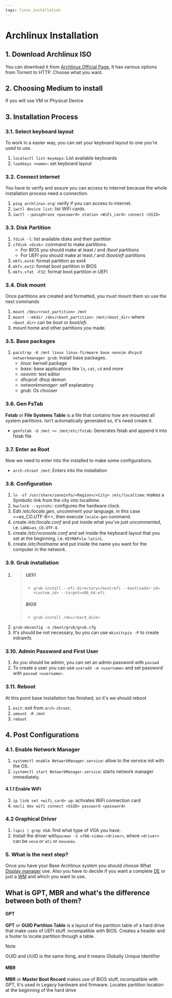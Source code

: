 ```yaml
---
tags: linux_installation
---
```


# Archlinux Installation

## 1. Download Archlinux ISO
You can download it from [Archlinux Official Page](https://archlinux.org/download/), It has various options from Torrent to HTTP. Choose what you want.

## 2. Choosing Medium to install
If you will use VM or Physical Device

## 3. Installation Process

### 3.1. **Select keyboard layout**
To work in a easier way, you can set your keyboard layout to one you're used to use.
1. `localectl list-keymaps`: List available keyboards
2. `loadkeys <name>`: set keyboard layout

### 3.2. **Connect internet**
You have to verify and assure you can access to internet because the whole installation process need a connection.
1. `ping archlinux.org`: verify if you can access to internet.
2. `iwctl device list`: list WiFi cards.
3. `iwctl --passphrase <password> station <WiFi_card> connect <SSID>`

### 3.3. **Disk Partition**
1. `fdisk -l`: list available disks and their partition
2. `cfdisk <disk>`: command to make partitions.
   - For BIOS you should make at least _/_ and _/boot_ partitions
   - For UEFI you should make at least _/_ and _/boot/efi_ partitions
3. `mkfs.ext4`: format partition as ext4
4. `mkfs.ext2`: format boot partition in BIOS
5. `mkfs.vfat -F32`: format boot partition in UEFI

### 3.4. **Disk mount**
Once partitions are created and formatted, you must mount them so use the next commands
1. `mount /dev/<root_partition> /mnt`
2. `mount --mkdir /dev/<boot_partition> /mnt/<boot_dir>` where `<boot_dir>` can be _boot_ or _boot/efi_.
3. mount home and other partitions you made.

### 3.5. **Base packages**
1. `pacstrap -K /mnt linux linux-firmware base neovim dhcpcd networkmanager grub`: Install base packages.
   - _linux:_ kernell package
   - _base:_ base applications like `ls`, `cat`, `cd` and more
   - _neovim:_ text editor
   - _dhcpcd:_ dhcp demon
   - _networkmanager:_ self explanatory
   - _grub:_ Os chooser
   
### 3.6. **Gen FsTab**
**Fstab** or **File Systems Table** is a file that contains how are mounted all system partitions. Isn't automatically generated so, it's need create it.
- `genfstab -U /mnt >> /mnt/etc/fstab`: Generates fstab and append it into fstab file

### 3.7. **Enter as Root**
Now we need to enter into the installed to make some configurations.
- `arch-chroot /mnt`: Enters into the installation

### 3.8. **Configuration**
1. `ln -sf /usr/share/zoneinfo/<Region>/<City> /etc/localtime`: makes a Symbolic link from the city into localtime.
2. `hwclock --systohc`: configures the hardware clock.
3. Edit _/etc/locale.gen_, uncomment your language, in this case ==es_CO.UTF-8==, then execute `locale-gen` command.
4. create _/etc/locale.conf_ and put inside what you've just uncommented, i.e. `LANG=es_CO.UTF-8`.
5. create _/etc/vconsole.conf_ and set inside the keyboard layout that you set at the beginning, i.e. `KEYMAP=la-latin1`.
6. create _/etc/hostname_ and put inside the name you want for the computer in the network.

### 3.9. **Grub installation**
1. >
   > ##### UEFI
   > - `grub-install --efi-directory=/boot/efi --bootloader-id=<custom_id> --target=x86_64-efi`
   > ##### BIOS
   > - `grub-install /dev/<hard_disk>`
2. `grub-mkconfig -o /boot/grub/grub.cfg`
3. It's should be not necessary, bu you can use `mkinitcpio -P` to create initramfs

### 3.10. **Admin Password and First User**
1. As you should be admin, you can set an admin password with `passwd`
2. To create a user you can use `useradd -m <username>` and set password with `passwd <username>`.

### 3.11. **Reboot**
At this point base installation has finished, so it's we should reboot
1. `exit`: exit from `arch-chroot`.
2. `umount -R /mnt`
3. `reboot`

## 4. Post Configurations

### 4.1. Enable Network Manager
1. `systemctl enable NetworkManager.service`: allow to the service init with the OS.
2. `systemctl start NetworkManager.service`: starts network manager immediately.
#### 4.1.1 **Enable  WiFi**
3. `ip link set <wifi_card> up`: activates WiFi connection card
4. `nmcli dev wifi connect <SSID> password <password>`

### 4.2 Graphical Driver
1. `lspci | grep VGA`: find what type of VGA you have.
2. Install the driver with`pacman -S xf86-video-<driver>`, where `<driver>` can be `vesa` or `ati` or `nouveau`.

### 5. What is the next step?
Once you have your Base Archlinux system you should choose What [Display manager](../utils/glossary.md#Display%20Manager) use. Also you have to decide if you want a complete [DE](../utils/glossary.md#DE) or just a [WM](../utils/glossary.md#WM) and which you want to use.

## What is GPT, MBR and what's the difference between both of them?

#### GPT
**GPT** or **GUID Partition Table** is a layout of the partition table of a hard drive that make uses of UEFI stuff. incompatible with BIOS. Creates a header and a footer to locate partition through a table.

> [!note]
> GUID and UUID is the same thing, and it means Globally Unique Identifier

#### MBR

**MBR** or **Master Boot Record** makes use of BIOS stuff, incompatible with GPT, It's used in Legacy hardware and firmware. Locates partition location at the beginning of the hard drive